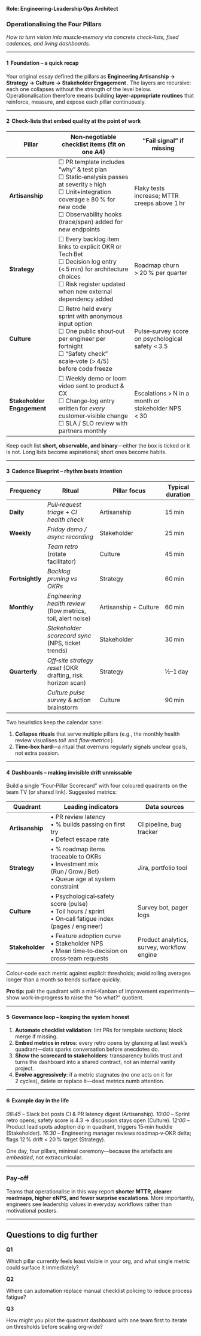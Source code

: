 **Role: Engineering‑Leadership Ops Architect**

### Operationalising the Four Pillars

*How to turn vision into muscle‑memory via concrete check‑lists, fixed cadences, and living dashboards.*

---

#### 1  Foundation – a quick recap

Your original essay defined the pillars as **Engineering Artisanship → Strategy → Culture → Stakeholder Engagement** .  The layers are recursive: each one collapses without the strength of the level below.  Operationalisation therefore means building **layer‑appropriate routines** that reinforce, measure, and expose each pillar continuously.

---

#### 2  Check‑lists that embed quality at the point of work

| Pillar                     | Non‑negotiable checklist items (fit on one A4)                                                                                                                                                           | “Fail signal” if missing                           |
| -------------------------- | -------------------------------------------------------------------------------------------------------------------------------------------------------------------------------------------------------- | -------------------------------------------------- |
| **Artisanship**            | ☐ PR template includes “why” & test plan<br>☐ Static‑analysis passes at severity ≥ high<br>☐ Unit+integration coverage ≥ 80 % for new code<br>☐ Observability hooks (trace/span) added for new endpoints | Flaky tests increase; MTTR creeps above 1 hr       |
| **Strategy**               | ☐ Every backlog item links to explicit OKR or Tech Bet<br>☐ Decision log entry (< 5 min) for architecture choices<br>☐ Risk register updated when new external dependency added                          | Roadmap churn > 20 % per quarter                   |
| **Culture**                | ☐ Retro held every sprint with anonymous input option<br>☐ One public shout‑out per engineer per fortnight<br>☐ “Safety check” scale‑vote (> 4/5) before code freeze                                     | Pulse‑survey score on psychological safety < 3.5   |
| **Stakeholder Engagement** | ☐ Weekly demo or loom video sent to product & CX<br>☐ Change‑log entry written for *every* customer‑visible change<br>☐ SLA / SLO review with partners monthly                                           | Escalations > N in a month or stakeholder NPS < 30 |

Keep each list **short, observable, and binary**—either the box is ticked or it is not.  Long lists become aspirational; short ones become habits.

---

#### 3  Cadence Blueprint – rhythm beats intention

| Frequency       | Ritual                                                        | Pillar focus          | Typical duration |
| --------------- | ------------------------------------------------------------- | --------------------- | ---------------- |
| **Daily**       | *Pull‑request triage* + *CI health check*                     | Artisanship           | 15 min           |
| **Weekly**      | *Friday demo / async recording*                               | Stakeholder           | 25 min           |
|                 | *Team retro* (rotate facilitator)                             | Culture               | 45 min           |
| **Fortnightly** | *Backlog pruning vs OKRs*                                     | Strategy              | 60 min           |
| **Monthly**     | *Engineering health review* (flow metrics, toil, alert noise) | Artisanship + Culture | 60 min           |
|                 | *Stakeholder scorecard sync* (NPS, ticket trends)             | Stakeholder           | 30 min           |
| **Quarterly**   | *Off‑site strategy reset* (OKR drafting, risk horizon scan)   | Strategy              | ½–1 day          |
|                 | *Culture pulse survey* & action brainstorm                    | Culture               | 90 min           |

Two heuristics keep the calendar sane:

1. **Collapse rituals** that serve multiple pillars (e.g., the monthly health review visualises *toil*  and *flow‑metrics* ).
2. **Time‑box hard**—a ritual that overruns regularly signals unclear goals, not extra passion.

---

#### 4  Dashboards – making invisible drift unmissable

Build a single “Four‑Pillar Scorecard” with four coloured quadrants on the team TV (or shared link). Suggested metrics:

| Quadrant        | Leading indicators                                                                                             | Data sources                               |
| --------------- | -------------------------------------------------------------------------------------------------------------- | ------------------------------------------ |
| **Artisanship** | • PR review latency<br>• % builds passing on first try<br>• Defect escape rate                                 | CI pipeline, bug tracker                   |
| **Strategy**    | • % roadmap items traceable to OKRs<br>• Investment mix (Run / Grow / Bet)<br>• Queue age at system constraint | Jira, portfolio tool                       |
| **Culture**     | • Psychological‑safety score (pulse)<br>• Toil hours / sprint <br>• On‑call fatigue index (pages / engineer)   | Survey bot, pager logs                     |
| **Stakeholder** | • Feature adoption curve<br>• Stakeholder NPS<br>• Mean time‑to‑decision on cross‑team requests                | Product analytics, survey, workflow engine |

Colour‑code each metric against explicit thresholds; avoid rolling averages longer than a month so trends surface quickly.

**Pro tip:** pair the quadrant with a mini‑Kanban of improvement experiments—show work‑in‑progress to raise the “so what?” quotient.

---

#### 5  Governance loop – keeping the system honest

1. **Automate checklist validation**: lint PRs for template sections; block merge if missing.
2. **Embed metrics in retros**: every retro opens by glancing at last week’s quadrant—data sparks conversation before anecdotes do.
3. **Show the scorecard to stakeholders**: transparency builds trust and turns the dashboard into a shared contract, not an internal vanity project.
4. **Evolve aggressively**: if a metric stagnates (no one acts on it for 2 cycles), delete or replace it—dead metrics numb attention.

---

#### 6  Example day in the life

*08:45* – Slack bot posts CI & PR latency digest (Artisanship).
*10:00* – Sprint retro opens; safety score is 4.3 → discussion stays open (Culture).
*12:00* – Product lead spots adoption dip in quadrant, triggers 15‑min huddle (Stakeholder).
*16:30* – Engineering manager reviews roadmap‑v‑OKR delta; flags 12 % drift < 20 % target (Strategy).

One day, four pillars, minimal ceremony—because the artefacts are *embedded*, not extracurricular.

---

### Pay‑off

Teams that operationalise in this way report **shorter MTTR, clearer roadmaps, higher eNPS, and fewer surprise escalations**.  More importantly, engineers see leadership values in everyday workflows rather than motivational posters.

---

## Questions to dig further

**Q1**

Which pillar currently feels least visible in your org, and what single metric could surface it immediately?

**Q2**

Where can automation replace manual checklist policing to reduce process fatigue?

**Q3**

How might you pilot the quadrant dashboard with one team first to iterate on thresholds before scaling org‑wide?
